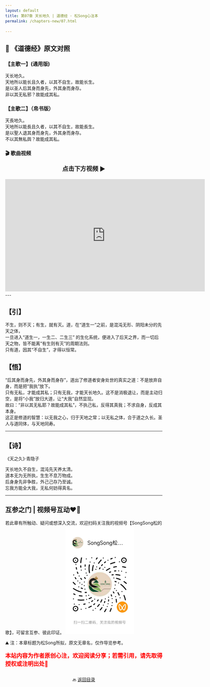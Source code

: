 ```yaml
---
layout: default
title: 第07章 天长地久 | 道德经 · 松Song心注本
permalink: /chapters-new/07.html

---
```


##  📜 《道德经》原文对照
### 【主歌一】(通用版) 
天长地久。<br>
天地所以能长且久者，以其不自生，故能长生。<br>
是以圣人后其身而身先，外其身而身存。<br>
非以其无私邪？故能成其私。<br>

### 【主歌二】（帛书版）
天長地久。<br>
天地所以能長且久者，以其不自生，故能長生。<br>
是以聖人退其身而身先，外其身而身存。<br>
不以其無私舆？故能成其私。<br>

###  🎬 歌曲视频
<p style="text-align:center; font-size:1.2rem; font-weight:bold;">
  点击下方视频 ▶️
</p>

<iframe
  src="https://streamable.com/e/m2sani"
  width="640"
  height="360"
  frameborder="0"
  allowfullscreen
  loading="lazy">
</iframe>
---

## 【引】
不生，则不灭；有生，就有灭。道，在“道生一”之前，是混沌无形、阴阳未分的先天之体，<br>
一旦进入“道生一，一生二、二生三” 的生化系统，便进入了后天之界，而一切后天之物，皆不能离“有生则有灭”的周期法则。<br>
只有道，因其“不自生”，才得以恒常。<br>

## 【悟】
“后其身而身先，外其身而身存”，道出了修道者安身处世的真实之道：不是放弃自身，而是把“我执”放下。<br>
只有无私，才能成其私；只有无我，才能天长地久。这不是消极退让，而是主动归空，是将“小我”放归大道，让“大我”自然显现。<br>
故曰：“非以其无私耶？故能成其私”，不执己私，反得其真我；不求自身，反成其本身。<br>
这正是修道的智慧：以无我之心，归于天地之常；以无私之体，合于道之久长。圣人与道同体，与天地同寿。<br>

---
 
## 【诗】
《天之久》·青隐子

天长地久不自生，混沌先天养太清。<br>
道本无为无所执，生生不息万物成。<br>
后身身先非争胜，外己己存乃至诚。<br>
忘我方能全大我，无私何妨得真名。<br>

---
##  互参之门 | 视频号互动❤️🤝
若此章有所触动、疑问或想深入交流，欢迎扫码关注我的视频号【SongSong松的歌】，可留言互参、彼此印证。
<img src="../img/qrcode_songsong.jpg" alt="扫码进入视频号" width="220">

⛰️ 注：本章标题为松Song所拟，原文无章名，仅作导览参考。
<p style="color:red; font-size:18px; font-weight:bold;">
本站内容为作者原创心注，欢迎阅读分享；若需引用，请先取得授权或注明出处🙏
</p>

<p style="text-align:center; margin-top:2em;">
  🔙 <a href="{{ '/' | relative_url }}#catalog">返回目录</a>
</p>
